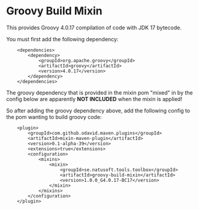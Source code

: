 # Groovy Build Mixin

This provides Groovy 4.0.17 compilation of code with JDK 17 bytecode.

You must first add the following dependency:

        <dependencies>
            <dependency>
                <groupId>org.apache.groovy</groupId>
                <artifactId>groovy</artifactId>
                <version>4.0.17</version>
            </dependency>
        </dependencies>

The groovy dependency that is provided in the mixin pom "mixed" in by the config below are apparently
**NOT INCLUDED** when the mixin is applied!

So after adding the groovy dependency above, add the following config to the pom wanting to build groovy code:

        <plugin>
            <groupId>com.github.odavid.maven.plugins</groupId>
            <artifactId>mixin-maven-plugin</artifactId>
            <version>0.1-alpha-39</version>
            <extensions>true</extensions>
            <configuration>
                <mixins>
                    <mixin>
                        <groupId>se.natusoft.tools.toolbox</groupId>
                        <artifactId>groovy-build-mixin</artifactId>
                        <version>1.0.0_G4.0.17-BC17</version>
                    </mixin>
                </mixins>
            </configuration>
        </plugin>
